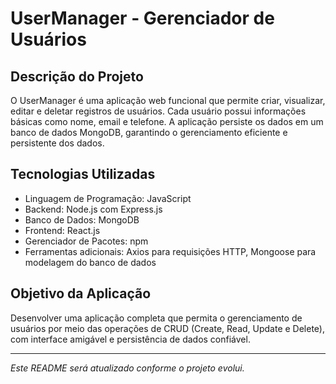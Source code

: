 # UserManager - Gerenciador de Usuários

## Descrição do Projeto

O UserManager é uma aplicação web funcional que permite criar, visualizar, editar e deletar registros de usuários. Cada usuário possui informações básicas como nome, email e telefone. A aplicação persiste os dados em um banco de dados MongoDB, garantindo o gerenciamento eficiente e persistente dos dados.

## Tecnologias Utilizadas

- Linguagem de Programação: JavaScript  
- Backend: Node.js com Express.js  
- Banco de Dados: MongoDB  
- Frontend: React.js  
- Gerenciador de Pacotes: npm  
- Ferramentas adicionais: Axios para requisições HTTP, Mongoose para modelagem do banco de dados  

## Objetivo da Aplicação

Desenvolver uma aplicação completa que permita o gerenciamento de usuários por meio das operações de CRUD (Create, Read, Update e Delete), com interface amigável e persistência de dados confiável.

---

*Este README será atualizado conforme o projeto evolui.*
